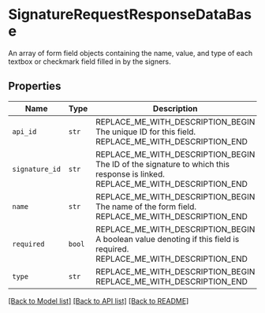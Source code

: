 # SignatureRequestResponseDataBase

An array of form field objects containing the name, value, and type of each textbox or checkmark field filled in by the signers.

## Properties
Name | Type | Description | Notes
------------ | ------------- | ------------- | -------------
| `api_id` | ```str``` | REPLACE_ME_WITH_DESCRIPTION_BEGIN The unique ID for this field. REPLACE_ME_WITH_DESCRIPTION_END |  |
| `signature_id` | ```str``` | REPLACE_ME_WITH_DESCRIPTION_BEGIN The ID of the signature to which this response is linked. REPLACE_ME_WITH_DESCRIPTION_END |  |
| `name` | ```str``` | REPLACE_ME_WITH_DESCRIPTION_BEGIN The name of the form field. REPLACE_ME_WITH_DESCRIPTION_END |  |
| `required` | ```bool``` | REPLACE_ME_WITH_DESCRIPTION_BEGIN A boolean value denoting if this field is required. REPLACE_ME_WITH_DESCRIPTION_END |  |
| `type` | ```str``` | REPLACE_ME_WITH_DESCRIPTION_BEGIN  REPLACE_ME_WITH_DESCRIPTION_END |  |

[[Back to Model list]](../README.md#documentation-for-models) [[Back to API list]](../README.md#documentation-for-api-endpoints) [[Back to README]](../README.md)

